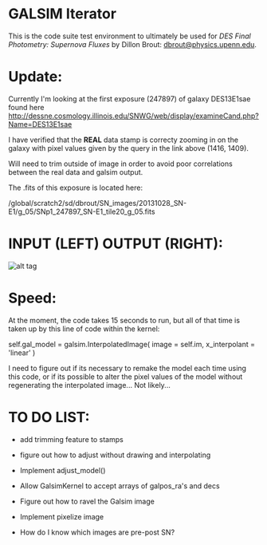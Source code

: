 # GALSIM Iterator

This is the code suite test environment to ultimately be used for
*DES Final Photometry: Supernova Fluxes*
by Dillon Brout: dbrout@physics.upenn.edu.


Update:
=========

Currently I'm looking at the first exposure (247897) of galaxy DES13E1sae found here http://dessne.cosmology.illinois.edu/SNWG/web/display/examineCand.php?Name=DES13E1sae

I have verified that the __REAL__ data stamp is correcty zooming in on the galaxy with pixel values given by the query in the link above (1416, 1409).

Will need to trim outside of image in order to avoid poor correlations between the real data and galsim output.

The .fits of this exposure is located here: 

/global/scratch2/sd/dbrout/SN_images/20131028_SN-E1/g_05/SNp1_247897_SN-E1_tile20_g_05.fits

INPUT (LEFT) OUTPUT (RIGHT):
============================

![alt tag](https://raw.github.com/djbrout/FinalPhot/master/readme_files/update_stampsworking.png)


Speed:
======

At the moment, the code takes 15 seconds to run, but all of that time is taken up by this line of code within the kernel:

self.gal_model = galsim.InterpolatedImage( image = self.im, x_interpolant = 'linear' )

I need to figure out if its necessary to remake the model each time using this code, or if its possible to alter the pixel values of the model without regenerating the interpolated image... Not likely...


TO DO LIST:
===========
* add trimming feature to stamps

* figure out how to adjust without drawing and interpolating

* Implement adjust_model()

* Allow GalsimKernel to accept arrays of galpos_ra's and decs

* Figure out how to ravel the Galsim image

* Implement pixelize image


* How do I know which images are pre-post SN?

